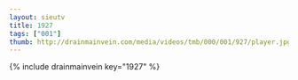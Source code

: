```yaml
--- 
layout: sieutv
title: 1927
tags: ["001"]
thumb: http://drainmainvein.com/media/videos/tmb/000/001/927/player.jpg
---
```

{% include drainmainvein key="1927" %} 
